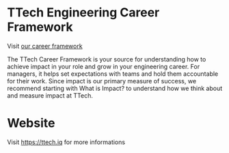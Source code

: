 # TTech Engineering Career Framework

Visit [our career framework](https://ttechiraq.github.io/ttech-career-framework/ttech-career-framework/latest/index.html)

The TTech Career Framework is your source for understanding how to achieve impact in your role and grow in your engineering career. For managers, it helps set expectations with teams and hold them accountable for their work.
Since impact is our primary measure of success, we recommend starting with What is Impact? to understand how we think about and measure impact at TTech.

# Website
Visit https://ttech.iq for more informations
